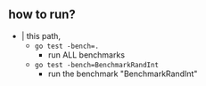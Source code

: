 ## how to run?
* | this path,
    * `go test -bench=.`
      * run ALL benchmarks
    * `go test -bench=BenchmarkRandInt`
      * run the benchmark "BenchmarkRandInt"
